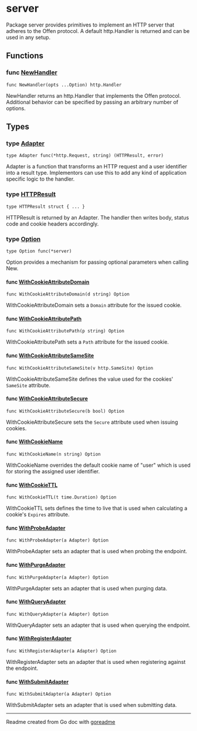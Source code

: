 # server

Package server provides primitives to implement an HTTP server that adheres
to the Offen protocol. A default http.Handler is returned and can be used
in any setup.

## Functions

### func [NewHandler](/handler.go#L17)

`func NewHandler(opts ...Option) http.Handler`

NewHandler returns an http.Handler that implements the Offen protocol. Additional
behavior can be specified by passing an arbitrary number of options.

## Types

### type [Adapter](/handler.go#L95)

`type Adapter func(*http.Request, string) (HTTPResult, error)`

Adapter is a function that transforms an HTTP request and a user identifier
into a result type. Implementors can use this to add any kind of application
specific logic to the handler.

### type [HTTPResult](/handler.go#L99)

`type HTTPResult struct { ... }`

HTTPResult is returned by an Adapter. The handler then writes body,
status code and cookie headers accordingly.

### type [Option](/handler.go#L90)

`type Option func(*server)`

Option provides a mechanism for passing optional parameters when calling New.

#### func [WithCookieAttributeDomain](/handler.go#L170)

`func WithCookieAttributeDomain(d string) Option`

WithCookieAttributeDomain sets a `Domain` attribute for the issued cookie.

#### func [WithCookieAttributePath](/handler.go#L165)

`func WithCookieAttributePath(p string) Option`

WithCookieAttributePath sets a `Path` attribute for the issued cookie.

#### func [WithCookieAttributeSameSite](/handler.go#L188)

`func WithCookieAttributeSameSite(v http.SameSite) Option`

WithCookieAttributeSameSite defines the value used for the cookies' `SameSite`
attribute.

#### func [WithCookieAttributeSecure](/handler.go#L182)

`func WithCookieAttributeSecure(b bool) Option`

WithCookieAttributeSecure sets the `Secure` attribute used when issuing
cookies.

#### func [WithCookieName](/handler.go#L160)

`func WithCookieName(n string) Option`

WithCookieName overrides the default cookie name of "user" which is used for
storing the assigned user identifier.

#### func [WithCookieTTL](/handler.go#L176)

`func WithCookieTTL(t time.Duration) Option`

WithCookieTTL sets defines the time to live that is used when calculating
a cookie's `Expires` attribute.

#### func [WithProbeAdapter](/handler.go#L133)

`func WithProbeAdapter(a Adapter) Option`

WithProbeAdapter sets an adapter that is used when probing the endpoint.

#### func [WithPurgeAdapter](/handler.go#L154)

`func WithPurgeAdapter(a Adapter) Option`

WithPurgeAdapter sets an adapter that is used when purging data.

#### func [WithQueryAdapter](/handler.go#L149)

`func WithQueryAdapter(a Adapter) Option`

WithQueryAdapter sets an adapter that is used when querying the endpoint.

#### func [WithRegisterAdapter](/handler.go#L139)

`func WithRegisterAdapter(a Adapter) Option`

WithRegisterAdapter sets an adapter that is used when registering against
the endpoint.

#### func [WithSubmitAdapter](/handler.go#L144)

`func WithSubmitAdapter(a Adapter) Option`

WithSubmitAdapter sets an adapter that is used when submitting data.

---
Readme created from Go doc with [goreadme](https://github.com/posener/goreadme)

